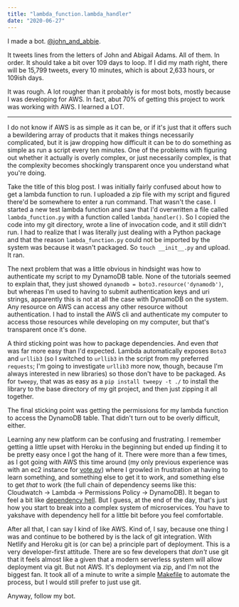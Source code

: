 ```yaml
---
title: "lambda_function.lambda_handler"
date: "2020-06-27"
---
```


I made a bot. [@john\_and\_abbie][0].

It tweets lines from the letters of John and Abigail Adams. All of them. In
order. It should take a bit over 109 days to loop. If I did my math right, there
will be 15,799 tweets, every 10 minutes, which is about 2,633 hours, or 109ish
days.

It was rough. A lot rougher than it probably is for most bots, mostly because I
was developing for AWS. In fact, abut 70% of getting this project to work was
working with AWS. I learned a LOT.

---

I do not know if AWS is as simple as it can be, or if it's just that it offers
such a bewildering array of products that it makes things necessarily
complicated, but it is jaw dropping how difficult it can be to do something as
simple as run a script every ten minutes. One of the problems with figuring out
whether it actually is overly complex, or just necessarily complex, is that the
complexity becomes shockingly transparent once you understand what you're doing.

Take the title of this blog post. I was initially fairly confused about how to
get a lambda function to run. I uploaded a zip file with my script and figured
there'd be somewhere to enter a run command. That wasn't the case. I started a
new test lambda function and saw that I'd overwritten a file called
`lambda_function.py` with a function called `lambda_handler()`. So I copied the
code into my git directory, wrote a line of invocation code, and it still didn't
run. I had to realize that I was literally just dealing with a Python package
and that the reason `lambda_function.py` could not be imported by the system was
because it wasn't packaged. So `touch __init__.py` and upload. It ran.

The next problem that was a little obvious in hindsight was how to authenticate
my script to my DynamoDB table. None of the tutorials seemed to explain that,
they just showed `dynamodb = boto3.resource('dynamodb')`, but whereas I'm used
to having to submit authentication keys and uri strings, apparently this is not
at all the case with DynamoDB on the system. Any resource on AWS can access any
other resource without authentication. I had to install the AWS cli and
authenticate my computer to access those resources while developing on my
computer, but that's transparent once it's done.

A third sticking point was how to package dependencies. And even *that* was far
more easy than I'd expected. Lambda automatically exposes `Boto3` and `urllib3`
(so I switched to `urllib3` in the script from my preferred `requests`; I'm
going to investigate `urllib3` more now, though, because I'm always interested
in new libraries) so those don't have to be packaged. As for `tweepy`, that was
as easy as a `pip install tweepy -t ./` to install the library to the base
directory of my git project, and then just zipping it all together.

The final sticking point was getting the permissions for my lambda function to
access the DynamoDB table. That didn't turn out to be overly difficult, either.

Learning any new platform can be confusing and frustrating. I remember getting a
little upset with Heroku in the beginning but ended up finding it to be pretty
easy once I got the hang of it. There were more than a few times, as I got going
with AWS this time around (my only previous experience was with an ec2 instance
for [vote.py][3]) where I growled in frustration at having to learn something, and
something else to get it to work, and something else to get *that* to work
(the full chain of dependency seems like this: Cloudwatch -> Lambda ->
Permissions Policy -> DynamoDB). It began to feel a bit like
[dependency hell][1]. But I guess, at the end of the day, that's just how you
start to break into a complex system of microservices. You have to yakshave with
dependency hell for a little bit before you feel comfortable.

After all that, I can say I kind of like AWS. Kind of, I say, because one thing
I was and continue to be bothered by is the lack of git integration. With
Netlify and Heroku git is (or can be) a principle part of deployment. This is a
very developer-first attitude. There are so few developers that *don't* use git
that it feels almost like a given that a modern serverless system will allow
deployment via git. But not AWS. It's deployment via zip, and I'm not the
biggest fan. It took all of a minute to write a simple [Makefile][2] to automate
the process, but I would still prefer to just use git.

Anyway, follow my bot.

[0]: https://twitter.com/john_and_abbie
[1]: https://en.wikipedia.org/wiki/Dependency_hell
[2]: https://github.com/malan88/johnandabigail/blob/master/Makefile
[3]: /20200611-100614/
